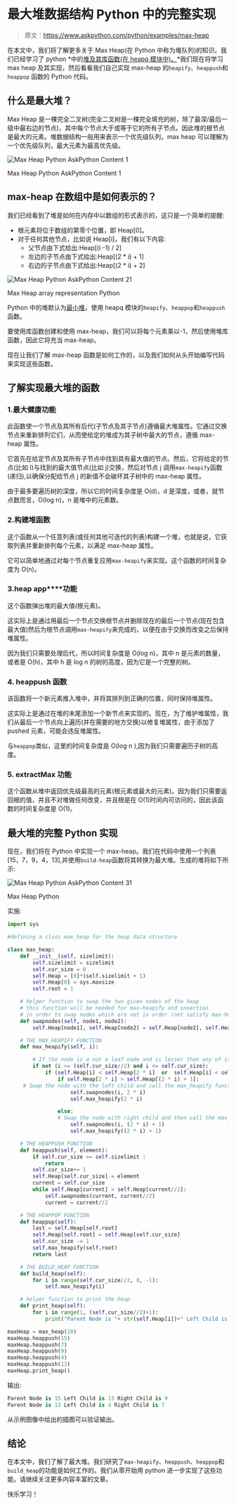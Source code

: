 # 最大堆数据结构 Python 中的完整实现

> 原文：<https://www.askpython.com/python/examples/max-heap>

在本文中，我们将了解更多关于 Max Heap(在 Python 中称为堆队列)的知识。我们已经学习了 python *中的[堆及其库函数(在 heapq 模块中)。](https://www.askpython.com/python/examples/heaps-in-python)*我们现在将学习 max heap 及其实现，然后看看我们自己实现 max-heap 的`heapify`、`heappush`和`heappop` 函数的 Python 代码。

## 什么是最大堆？

Max Heap 是一棵完全二叉树(完全二叉树是一棵完全填充的树，除了最深/最后一级中最右边的节点)，其中每个节点大于或等于它的所有子节点。因此堆的根节点是最大的元素。堆数据结构一般用来表示一个优先级队列，max heap 可以理解为一个优先级队列，最大元素为最高优先级。

![Max Heap Python AskPython Content 1](img/8449588e18464f205e066c5153038353.png)

Max Heap Python AskPython Content 1

## max-heap 在数组中是如何表示的？

我们已经看到了堆是如何在内存中以数组的形式表示的，这只是一个简单的提醒:

*   根元素将位于数组的第零个位置，即 Heap[0]。
*   对于任何其他节点，比如说 Heap[i]，我们有以下内容:
    *   父节点由下式给出:Heap[(i -1) / 2]
    *   左边的子节点由下式给出:Heap[(2 * i) + 1]
    *   右边的子节点由下式给出:Heap[(2 * i) + 2]

![Max Heap Python AskPython Content 21](img/638ffe36f178e6ee9798760df35704a4.png)

Max Heap array representation Python

Python 中的堆默认为[最小堆](https://www.askpython.com/python/examples/min-heap)，使用 heapq 模块的`heapify`、`heappop`和`heappush`函数。

要使用库函数创建和使用 max-heap，我们可以将每个元素乘以-1，然后使用堆库函数，因此它将充当 max-heap。

现在让我们了解 max-heap 函数是如何工作的，以及我们如何从头开始编写代码来实现这些函数。

## 了解实现最大堆的函数

### 1.**最大健康功能**

此函数使一个节点及其所有后代(子节点及其子节点)遵循最大堆属性。它通过交换节点来重新排列它们，从而使给定的堆成为其子树中最大的节点，遵循 max-heap 属性。

它首先在给定节点及其所有子节点中找到具有最大值的节点。然后，它将给定的节点(比如 I)与找到的最大值节点(比如 j)交换，然后对节点 j 调用`max-heapify`函数(递归),以确保分配给节点 j 的新值不会破坏其子树中的 max-heap 属性。

由于最多要遍历树的深度，所以它的时间复杂度是 O(d)，d 是深度，或者，就节点数而言，O(log n)，n 是堆中的元素数。

### 2.**构建堆函数**

这个函数从一个任意列表(或任何其他可迭代的列表)构建一个堆，也就是说，它获取列表并重新排列每个元素，以满足 max-heap 属性。

它可以简单地通过对每个节点重复应用`max-heapify`来实现。这个函数的时间复杂度为 O(n)。

### 3.**heap app****功能**

这个函数弹出堆的最大值(根元素)。

这实际上是通过用最后一个节点交换根节点并删除现在的最后一个节点(现在包含最大值)然后为根节点调用`max-heapify`来完成的，以便在由于交换而改变之后保持堆属性。

因为我们只需要处理后代，所以时间复杂度是 O(log n)，其中 n 是元素的数量，或者是 O(h)，其中 h 是 log n 的树的高度，因为它是一个完整的树。

### 4. **heappush 函数**

该函数将一个新元素推入堆中，并将其排列到正确的位置，同时保持堆属性。

这实际上是通过在堆的末尾添加一个新节点来实现的。现在，为了维护堆属性，我们从最后一个节点向上遍历(并在需要的地方交换)以修复堆属性，由于添加了 pushed 元素，可能会违反堆属性。

与`heappop`类似，这里的时间复杂度是 O(log n ),因为我们只需要遍历子树的高度。

### 5. **extractMax 功能**

这个函数从堆中返回优先级最高的元素(根元素或最大的元素)。因为我们只需要返回根的值，并且不对堆做任何改变，并且根是在 O(1)时间内可访问的，因此该函数的时间复杂度是 O(1)。

## 最大堆的完整 Python 实现

现在，我们将在 Python 中实现一个 max-heap。我们在代码中使用一个列表[15，7，9，4，13],并使用`build-heap`函数将其转换为最大堆。生成的堆将如下所示:

![Max Heap Python AskPython Content 31](img/097ed4575e421090f9f650daf850174e.png)

Max Heap Python

实施:

```py
import sys

#defining a class max_heap for the heap data structure

class max_heap: 
    def __init__(self, sizelimit):
        self.sizelimit = sizelimit
        self.cur_size = 0
        self.Heap = [0]*(self.sizelimit + 1)
        self.Heap[0] = sys.maxsize
        self.root = 1

    # helper function to swap the two given nodes of the heap
    # this function will be needed for max-heapify and insertion 
    # in order to swap nodes which are not in order (not satisfy max-heap property)
    def swapnodes(self, node1, node2):
        self.Heap[node1], self.Heap[node2] = self.Heap[node2], self.Heap[node1]

    # THE MAX_HEAPIFY FUNCTION
    def max_heapify(self, i):

        # If the node is a not a leaf node and is lesser than any of its child
        if not (i >= (self.cur_size//2) and i <= self.cur_size):
            if (self.Heap[i] < self.Heap[2 * i]  or  self.Heap[i] < self.Heap[(2 * i) + 1]): 
                if self.Heap[2 * i] > self.Heap[(2 * i) + 1]:
     # Swap the node with the left child and call the max_heapify function on it
                    self.swapnodes(i, 2 * i)
                    self.max_heapify(2 * i)

                else:
                # Swap the node with right child and then call the max_heapify function on it
                    self.swapnodes(i, (2 * i) + 1)
                    self.max_heapify((2 * i) + 1)

    # THE HEAPPUSH FUNCTION
    def heappush(self, element):
        if self.cur_size >= self.sizelimit :
            return
        self.cur_size+= 1
        self.Heap[self.cur_size] = element 
        current = self.cur_size
        while self.Heap[current] > self.Heap[current//2]:
            self.swapnodes(current, current//2)
            current = current//2

    # THE HEAPPOP FUNCTION
    def heappop(self):
        last = self.Heap[self.root]
        self.Heap[self.root] = self.Heap[self.cur_size]
        self.cur_size -= 1
        self.max_heapify(self.root)
        return last

    # THE BUILD_HEAP FUNCTION
    def build_heap(self): 
        for i in range(self.cur_size//2, 0, -1):
            self.max_heapify(i)

    # helper function to print the heap
    def print_heap(self):
        for i in range(1, (self.cur_size//2)+1):
            print("Parent Node is "+ str(self.Heap[i])+" Left Child is "+ str(self.Heap[2 * i]) +                  " Right Child is "+ str(self.Heap[2 * i + 1]))

maxHeap = max_heap(10)
maxHeap.heappush(15)
maxHeap.heappush(7)
maxHeap.heappush(9)
maxHeap.heappush(4)
maxHeap.heappush(13)
maxHeap.print_heap()

```

输出:

```py
Parent Node is 15 Left Child is 13 Right Child is 9
Parent Node is 13 Left Child is 4 Right Child is 7

```

从示例图像中给出的插图可以验证输出。

## 结论

在本文中，我们了解了最大堆。我们研究了`max-heapify`、`heappush`、`heappop`和`build_heap`的功能是如何工作的。我们从零开始用 python 进一步实现了这些功能。请继续关注更多内容丰富的文章。

快乐学习！